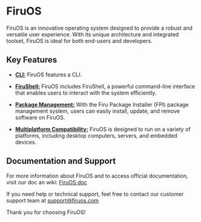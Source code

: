 # FiruOS

FiruOS is an innovative operating system designed to provide a robust and versatile user experience. With its unique architecture and integrated toolset, FiruOS is ideal for both end-users and developers.

## Key Features

- **[CLI:](CLI)** FiruOS features a CLI.

- **[FiruShell:](FiruShell)** FiruOS includes FiruShell, a powerful command-line interface that enables users to interact with the system efficiently.

- **[Package Management:](#)** With the Firu Package Installer (FPI) package management system, users can easily install, update, and remove software on FiruOS.

- **[Multiplatform Compatibility:](#)** FiruOS is designed to run on a variety of platforms, including desktop computers, servers, and embedded devices.

## Documentation and Support

For more information about FiruOS and to access official documentation, visit our doc an wiki: [FiruOS doc](wiki)

If you need help or technical support, feel free to contact our customer support team at support@firuos.com

Thank you for choosing FiruOS!

